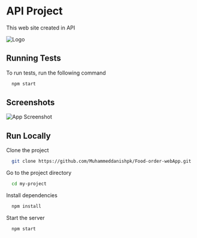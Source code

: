
# API Project

This web site created in API


![Logo](https://www.themealdb.com/images/logo-small.png)


## Running Tests

To run tests, run the following command

```bash
  npm start
```


## Screenshots

![App Screenshot](./public/img/Screenshot%20(119).png)



## Run Locally

Clone the project

```bash
  git clone https://github.com/Muhammeddanishpk/Food-order-webApp.git
```

Go to the project directory

```bash
  cd my-project
```

Install dependencies

```bash
  npm install
```

Start the server

```bash
  npm start
```

